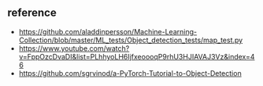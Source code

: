 ## reference
- https://github.com/aladdinpersson/Machine-Learning-Collection/blob/master/ML_tests/Object_detection_tests/map_test.py
- https://www.youtube.com/watch?v=FppOzcDvaDI&list=PLhhyoLH6IjfxeoooqP9rhU3HJIAVAJ3Vz&index=46
- https://github.com/sgrvinod/a-PyTorch-Tutorial-to-Object-Detection
